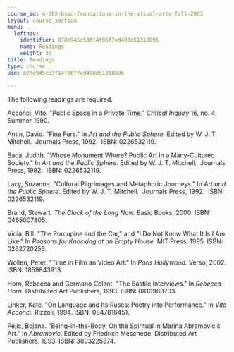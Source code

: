 ```yaml
---
course_id: 4-302-bsad-foundations-in-the-visual-arts-fall-2003
layout: course_section
menu:
  leftnav:
    identifier: 878e945c53f14f06f7ed408d51318896
    name: Readings
    weight: 30
title: Readings
type: course
uid: 878e945c53f14f06f7ed408d51318896

---
```


The following readings are required.

Acconci, Vito. "Public Space in a Private Time." _Critical Inquiry_ 16, no. 4, Summer 1990.

Antin, David. "Fine Furs." In _Art and the Public Sphere._ Edited by W. J. T. Mitchell.  Journals Press, 1992.  ISBN: 0226532119.

Baca, Judith. "Whose Monument Where? Public Art in a Many-Cultured Society." In _Art and the Public Sphere_. Edited by W. J. T. Mitchell.  Journals Press, 1992.  ISBN: 0226532119.

Lacy, Suzanne. "Cultural Pilgrimages and Metaphoric Journeys." In _Art and the Public Sphere_. Edited by W. J. T. Mitchell.  Journals Press, 1992.  ISBN: 0226532119.

Brand, Stewart. _The Clock of the Long Now._ Basic Books, 2000. ISBN: 0465007805.

Viola, Bill. "The Porcupine and the Car," and "I Do Not Know What It Is I Am Like." In _Reasons for Knocking at an Empty House._ MIT Press, 1995. ISBN: 0262720256.

Wollen, Peter. "Time in Film an Video Art." In _Paris Hollywood._ Verso, 2002.  ISBN: 1859843913.

Horn, Rebecca and Germano Celant. "The Bastile Interviews." In _Rebecca Horn._ Distributed Art Publishers, 1993. ISBN: 0810968703.

Linker, Kate. "On Language and Its Ruses: Poetry into Performance." In _Vito Acconci._ Rizzoli, 1994. ISBN: 0847816451.

Pejic, Bojana. "Being-in-the-Body, On the Spiritual in Marina Abramovic's Art." In _Abramovic._ Edited by Friedrich Meschede. Distributed Art Publishers, 1993. ISBN: 3893225374.